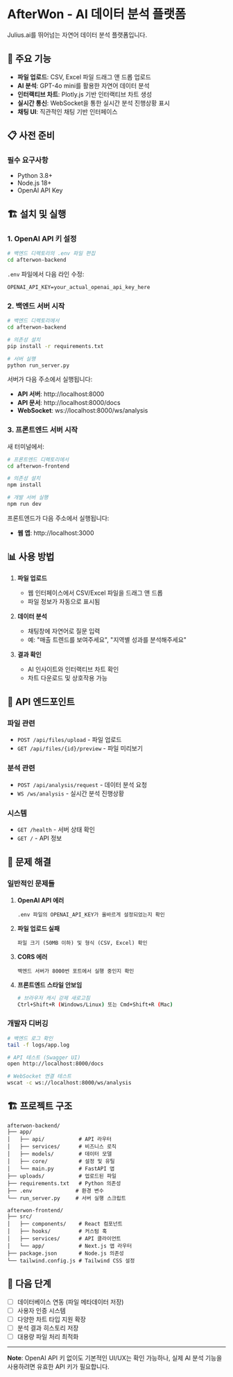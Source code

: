 # AfterWon - AI 데이터 분석 플랫폼

Julius.ai를 뛰어넘는 자연어 데이터 분석 플랫폼입니다.

## 🚀 주요 기능

- **파일 업로드**: CSV, Excel 파일 드래그 앤 드롭 업로드
- **AI 분석**: GPT-4o mini를 활용한 자연어 데이터 분석
- **인터랙티브 차트**: Plotly.js 기반 인터랙티브 차트 생성
- **실시간 통신**: WebSocket을 통한 실시간 분석 진행상황 표시
- **채팅 UI**: 직관적인 채팅 기반 인터페이스

## 📋 사전 준비

### 필수 요구사항
- Python 3.8+
- Node.js 18+
- OpenAI API Key

## 🏗️ 설치 및 실행

### 1. OpenAI API 키 설정

```bash
# 백엔드 디렉토리의 .env 파일 편집
cd afterwon-backend
```

`.env` 파일에서 다음 라인 수정:
```env
OPENAI_API_KEY=your_actual_openai_api_key_here
```

### 2. 백엔드 서버 시작

```bash
# 백엔드 디렉토리에서
cd afterwon-backend

# 의존성 설치
pip install -r requirements.txt

# 서버 실행
python run_server.py
```

서버가 다음 주소에서 실행됩니다:
- **API 서버**: http://localhost:8000
- **API 문서**: http://localhost:8000/docs
- **WebSocket**: ws://localhost:8000/ws/analysis

### 3. 프론트엔드 서버 시작

새 터미널에서:

```bash
# 프론트엔드 디렉토리에서
cd afterwon-frontend

# 의존성 설치
npm install

# 개발 서버 실행
npm run dev
```

프론트엔드가 다음 주소에서 실행됩니다:
- **웹 앱**: http://localhost:3000

## 📊 사용 방법

1. **파일 업로드**
   - 웹 인터페이스에서 CSV/Excel 파일을 드래그 앤 드롭
   - 파일 정보가 자동으로 표시됨

2. **데이터 분석**
   - 채팅창에 자연어로 질문 입력
   - 예: "매출 트렌드를 보여주세요", "지역별 성과를 분석해주세요"

3. **결과 확인**
   - AI 인사이트와 인터랙티브 차트 확인
   - 차트 다운로드 및 상호작용 가능

## 🔧 API 엔드포인트

### 파일 관련
- `POST /api/files/upload` - 파일 업로드
- `GET /api/files/{id}/preview` - 파일 미리보기

### 분석 관련  
- `POST /api/analysis/request` - 데이터 분석 요청
- `WS /ws/analysis` - 실시간 분석 진행상황

### 시스템
- `GET /health` - 서버 상태 확인
- `GET /` - API 정보

## 🐛 문제 해결

### 일반적인 문제들

1. **OpenAI API 에러**
   ```
   .env 파일의 OPENAI_API_KEY가 올바르게 설정되었는지 확인
   ```

2. **파일 업로드 실패**
   ```
   파일 크기 (50MB 이하) 및 형식 (CSV, Excel) 확인
   ```

3. **CORS 에러**
   ```
   백엔드 서버가 8000번 포트에서 실행 중인지 확인
   ```

4. **프론트엔드 스타일 안보임**
   ```bash
   # 브라우저 캐시 강제 새로고침
   Ctrl+Shift+R (Windows/Linux) 또는 Cmd+Shift+R (Mac)
   ```

### 개발자 디버깅

```bash
# 백엔드 로그 확인
tail -f logs/app.log

# API 테스트 (Swagger UI)
open http://localhost:8000/docs

# WebSocket 연결 테스트
wscat -c ws://localhost:8000/ws/analysis
```

## 🏗️ 프로젝트 구조

```
afterwon-backend/
├── app/
│   ├── api/           # API 라우터
│   ├── services/      # 비즈니스 로직
│   ├── models/        # 데이터 모델
│   ├── core/          # 설정 및 유틸
│   └── main.py        # FastAPI 앱
├── uploads/           # 업로드된 파일
├── requirements.txt   # Python 의존성
├── .env              # 환경 변수
└── run_server.py     # 서버 실행 스크립트

afterwon-frontend/
├── src/
│   ├── components/    # React 컴포넌트
│   ├── hooks/         # 커스텀 훅
│   ├── services/      # API 클라이언트
│   └── app/           # Next.js 앱 라우터
├── package.json       # Node.js 의존성
└── tailwind.config.js # Tailwind CSS 설정
```

## 🎯 다음 단계

- [ ] 데이터베이스 연동 (파일 메타데이터 저장)
- [ ] 사용자 인증 시스템
- [ ] 다양한 차트 타입 지원 확장
- [ ] 분석 결과 히스토리 저장
- [ ] 대용량 파일 처리 최적화

---

**Note**: OpenAI API 키 없이도 기본적인 UI/UX는 확인 가능하나, 실제 AI 분석 기능을 사용하려면 유효한 API 키가 필요합니다.